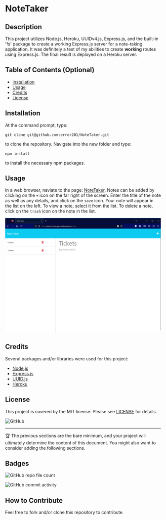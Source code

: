 # NoteTaker

## Description

This project utilizes Node.js, Heroku, UUIDv4.js, Express.js, and the built-in 'fs' package to create a working Express.js server for a note-taking application. It was definitely a test of my abilities to create **working** routes using Express.js. The final result is deployed on a Heroku server.

## Table of Contents (Optional)

- [Installation](#installation)
- [Usage](#usage)
- [Credits](#credits)
- [License](#license)

## Installation

At the command prompt, type:
```
git clone git@github.com:error201/NoteTaker.git
``` 
to clone the repository. Navigate into the new folder and type:
```
npm install
```
to install the necessary npm packages.


## Usage

In a web browser, naviate to the page: [NoteTaker](https://jasons-note-app.herokuapp.com/notes).
Notes can be added by clicking on the `+` icon on the far right of the screen. Enter the title of the note as well as any details, and click on the `save` icon. Your note will appear in the list on the left. To view a note, select it from the list. To delete a note, click on the `trash` icon on the note in the list.


 ![A screenshot of the app](./public/assets/images/screenshot.png)


## Credits

Several packages and/or libraries were used for this project:
 - [Node.js](https://nodejs.org/en/)
 - [Express.js](https://expressjs.com/)
 - [UUID.js](https://www.npmjs.com/package/uuid)
 - [Heroku](https://www.heroku.com)

## License

This project is covered by the MIT license. Please see [LICENSE](./LICENSE) for details.

![GitHub](https://img.shields.io/github/license/error201/NoteTaker)

---

🏆 The previous sections are the bare minimum, and your project will ultimately determine the content of this document. You might also want to consider adding the following sections.

## Badges

![GitHub repo file count](https://img.shields.io/github/directory-file-count/error201/NoteTaker)

![GitHub commit activity](https://img.shields.io/github/commit-activity/w/error201/NoteTaker)


## How to Contribute

Feel free to fork and/or clone this repository to contribute.
